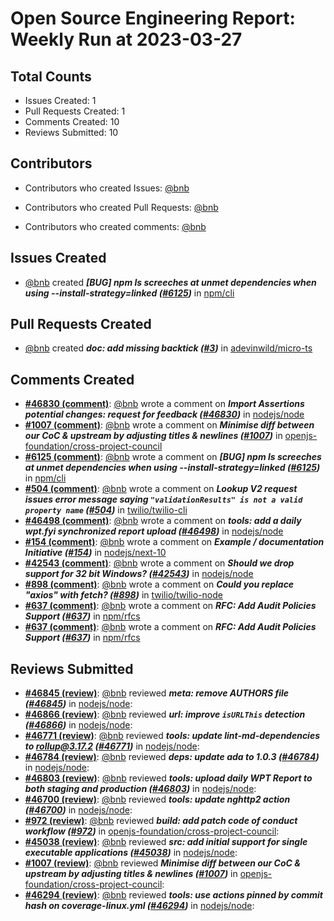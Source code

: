 # Open Source Engineering Report: Weekly Run at 2023-03-27

## Total Counts

* Issues Created: 1
* Pull Requests Created: 1
* Comments Created: 10
* Reviews Submitted: 10

## Contributors

* Contributors who created Issues: [@bnb](https://github.com/bnb)

* Contributors who created Pull Requests: [@bnb](https://github.com/bnb)

* Contributors who created comments: [@bnb](https://github.com/bnb)

## Issues Created

* [@bnb](https://github.com/bnb) created _**[BUG] npm ls screeches at unmet dependencies when using --install-strategy=linked ([#6125](https://github.com/npm/cli/issues/6125))**_ in [npm/cli](https://github.com/npm/cli)

## Pull Requests Created

* [@bnb](https://github.com/bnb) created _**doc: add missing backtick ([#3](https://github.com/adevinwild/micro-ts/pull/3))**_ in [adevinwild/micro-ts](https://github.com/adevinwild/micro-ts)

## Comments Created

* **[#46830 (comment)](https://github.com/nodejs/node/issues/46830#issuecomment-1445795827)**: [@bnb](https://github.com/bnb) wrote a comment on _**Import Assertions potential changes: request for feedback ([#46830](https://github.com/nodejs/node/issues/46830))**_ in [nodejs/node](https://github.com/nodejs/node)
* **[#1007 (comment)](https://github.com/openjs-foundation/cross-project-council/pull/1007#issuecomment-1430150143)**: [@bnb](https://github.com/bnb) wrote a comment on _**Minimise diff between our CoC & upstream by adjusting titles & newlines ([#1007](https://github.com/openjs-foundation/cross-project-council/pull/1007))**_ in [openjs-foundation/cross-project-council](https://github.com/openjs-foundation/cross-project-council)
* **[#6125 (comment)](https://github.com/npm/cli/issues/6125#issuecomment-1423121054)**: [@bnb](https://github.com/bnb) wrote a comment on _**[BUG] npm ls screeches at unmet dependencies when using --install-strategy=linked ([#6125](https://github.com/npm/cli/issues/6125))**_ in [npm/cli](https://github.com/npm/cli)
* **[#504 (comment)](https://github.com/twilio/twilio-cli/issues/504#issuecomment-1423109604)**: [@bnb](https://github.com/bnb) wrote a comment on _**Lookup V2 request issues error message saying `"validationResults" is not a valid property name` ([#504](https://github.com/twilio/twilio-cli/issues/504))**_ in [twilio/twilio-cli](https://github.com/twilio/twilio-cli)
* **[#46498 (comment)](https://github.com/nodejs/node/pull/46498#issuecomment-1419923567)**: [@bnb](https://github.com/bnb) wrote a comment on _**tools: add a daily wpt.fyi synchronized report upload ([#46498](https://github.com/nodejs/node/pull/46498))**_ in [nodejs/node](https://github.com/nodejs/node)
* **[#154 (comment)](https://github.com/nodejs/next-10/issues/154#issuecomment-1414449636)**: [@bnb](https://github.com/bnb) wrote a comment on _**Example / documentation Initiative ([#154](https://github.com/nodejs/next-10/issues/154))**_ in [nodejs/next-10](https://github.com/nodejs/next-10)
* **[#42543 (comment)](https://github.com/nodejs/node/issues/42543#issuecomment-1414445343)**: [@bnb](https://github.com/bnb) wrote a comment on _**Should we drop support for 32 bit Windows? ([#42543](https://github.com/nodejs/node/issues/42543))**_ in [nodejs/node](https://github.com/nodejs/node)
* **[#898 (comment)](https://github.com/twilio/twilio-node/issues/898#issuecomment-1414438699)**: [@bnb](https://github.com/bnb) wrote a comment on _**Could you replace "axios" with fetch? ([#898](https://github.com/twilio/twilio-node/issues/898))**_ in [twilio/twilio-node](https://github.com/twilio/twilio-node)
* **[#637 (comment)](https://github.com/npm/rfcs/pull/637#issuecomment-1412617311)**: [@bnb](https://github.com/bnb) wrote a comment on _**RFC: Add Audit Policies Support ([#637](https://github.com/npm/rfcs/pull/637))**_ in [npm/rfcs](https://github.com/npm/rfcs)
* **[#637 (comment)](https://github.com/npm/rfcs/pull/637#issuecomment-1412588249)**: [@bnb](https://github.com/bnb) wrote a comment on _**RFC: Add Audit Policies Support ([#637](https://github.com/npm/rfcs/pull/637))**_ in [npm/rfcs](https://github.com/npm/rfcs)

## Reviews Submitted

* **[#46845 (review)](https://github.com/nodejs/node/pull/46845#pullrequestreview-1316440998)**: [@bnb](https://github.com/bnb) reviewed _**meta: remove AUTHORS file ([#46845](https://github.com/nodejs/node/pull/46845))**_ in [nodejs/node](https://github.com/nodejs/node): 
* **[#46866 (review)](https://github.com/nodejs/node/pull/46866#pullrequestreview-1316440240)**: [@bnb](https://github.com/bnb) reviewed _**url: improve `isURLThis` detection ([#46866](https://github.com/nodejs/node/pull/46866))**_ in [nodejs/node](https://github.com/nodejs/node): 
* **[#46771 (review)](https://github.com/nodejs/node/pull/46771#pullrequestreview-1312241669)**: [@bnb](https://github.com/bnb) reviewed _**tools: update lint-md-dependencies to rollup@3.17.2 ([#46771](https://github.com/nodejs/node/pull/46771))**_ in [nodejs/node](https://github.com/nodejs/node): 
* **[#46784 (review)](https://github.com/nodejs/node/pull/46784#pullrequestreview-1312241198)**: [@bnb](https://github.com/bnb) reviewed _**deps: update ada to 1.0.3 ([#46784](https://github.com/nodejs/node/pull/46784))**_ in [nodejs/node](https://github.com/nodejs/node): 
* **[#46803 (review)](https://github.com/nodejs/node/pull/46803#pullrequestreview-1312238902)**: [@bnb](https://github.com/bnb) reviewed _**tools: upload daily WPT Report to both staging and production ([#46803](https://github.com/nodejs/node/pull/46803))**_ in [nodejs/node](https://github.com/nodejs/node): 
* **[#46700 (review)](https://github.com/nodejs/node/pull/46700#pullrequestreview-1304460349)**: [@bnb](https://github.com/bnb) reviewed _**tools: update nghttp2 action ([#46700](https://github.com/nodejs/node/pull/46700))**_ in [nodejs/node](https://github.com/nodejs/node): 
* **[#972 (review)](https://github.com/openjs-foundation/cross-project-council/pull/972#pullrequestreview-1298096347)**: [@bnb](https://github.com/bnb) reviewed _**build: add patch code of conduct workflow ([#972](https://github.com/openjs-foundation/cross-project-council/pull/972))**_ in [openjs-foundation/cross-project-council](https://github.com/openjs-foundation/cross-project-council): 
* **[#45038 (review)](https://github.com/nodejs/node/pull/45038#pullrequestreview-1289861714)**: [@bnb](https://github.com/bnb) reviewed _**src: add initial support for single executable applications ([#45038](https://github.com/nodejs/node/pull/45038))**_ in [nodejs/node](https://github.com/nodejs/node): 
* **[#1007 (review)](https://github.com/openjs-foundation/cross-project-council/pull/1007#pullrequestreview-1289844903)**: [@bnb](https://github.com/bnb) reviewed _**Minimise diff between our CoC & upstream by adjusting titles & newlines ([#1007](https://github.com/openjs-foundation/cross-project-council/pull/1007))**_ in [openjs-foundation/cross-project-council](https://github.com/openjs-foundation/cross-project-council): 
* **[#46294 (review)](https://github.com/nodejs/node/pull/46294#pullrequestreview-1289839389)**: [@bnb](https://github.com/bnb) reviewed _**tools: use actions pinned by commit hash on coverage-linux.yml ([#46294](https://github.com/nodejs/node/pull/46294))**_ in [nodejs/node](https://github.com/nodejs/node): 
